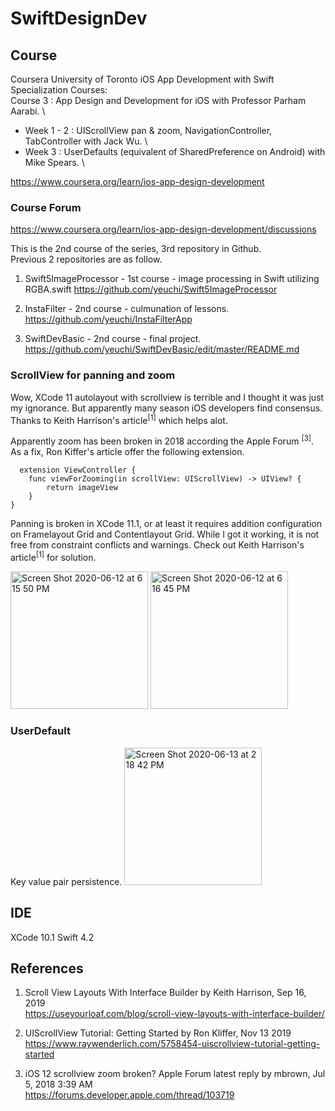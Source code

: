 # SwiftDesignDev


## Course
Coursera University of Toronto iOS App Development with Swift Specialization Courses: \
Course 3 : App Design and Development for iOS with Professor Parham Aarabi. \
- Week 1 - 2 : UIScrollView pan & zoom, NavigationController, TabController with Jack Wu. \
- Week 3 : UserDefaults (equivalent of SharedPreference on Android) with Mike Spears. \

https://www.coursera.org/learn/ios-app-design-development

### Course Forum 
https://www.coursera.org/learn/ios-app-design-development/discussions

This is the 2nd course of the series, 3rd repository in Github. \
Previous 2 repositories are as follow. 

1. Swift5ImageProcessor - 1st course - image processing in Swift utilizing RGBA.swift
https://github.com/yeuchi/Swift5ImageProcessor

2. InstaFilter - 2nd course - culmunation of lessons. \
https://github.com/yeuchi/InstaFilterApp

3. SwiftDevBasic - 2nd course - final project. \
https://github.com/yeuchi/SwiftDevBasic/edit/master/README.md

### ScrollView for panning and zoom
Wow, XCode 11 autolayout with scrollview is terrible and I thought it was just my ignorance.
But apparently many season iOS developers find consensus.  Thanks to Keith Harrison's article<sup>[1]</sup> which helps alot.

Apparently zoom has been broken in 2018 according the Apple Forum <sup>[3]</sup>.
As a fix, Ron Kiffer's article offer the following extension.
```
  extension ViewController {
    func viewForZooming(in scrollView: UIScrollView) -> UIView? {
        return imageView
    }
}
```
Panning is broken in XCode 11.1, or at least it requires addition configuration on Framelayout Grid and Contentlayout Grid.
While I got it working, it is not free from constraint conflicts and warnings.  Check out Keith Harrison's article<sup>[1]</sup> for solution.

<img width="220" alt="Screen Shot 2020-06-12 at 6 15 50 PM" src="https://user-images.githubusercontent.com/1282659/84553174-f0239a80-acd8-11ea-88fc-41f4fca067d4.png"> <img width="220" alt="Screen Shot 2020-06-12 at 6 16 45 PM" src="https://user-images.githubusercontent.com/1282659/84553175-f0bc3100-acd8-11ea-9083-603a6accc1a4.png">

### UserDefault
Key value pair persistence.
<img width="220" alt="Screen Shot 2020-06-13 at 2 18 42 PM" src="https://user-images.githubusercontent.com/1282659/84577309-d8075600-ad80-11ea-817c-3b5060dda310.png">

## IDE
XCode 10.1 Swift 4.2

## References

1. Scroll View Layouts With Interface Builder by Keith Harrison, Sep 16, 2019 \
https://useyourloaf.com/blog/scroll-view-layouts-with-interface-builder/

2. UIScrollView Tutorial: Getting Started by Ron Kliffer, Nov 13 2019 \
https://www.raywenderlich.com/5758454-uiscrollview-tutorial-getting-started

3. iOS 12 scrollview zoom broken? Apple Forum latest reply by mbrown, Jul 5, 2018 3:39 AM \
https://forums.developer.apple.com/thread/103719
